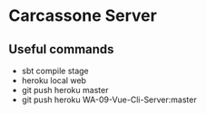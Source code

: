 # Carcassone Server

## Useful commands

- sbt compile stage
- heroku local web
- git push heroku master
- git push heroku WA-09-Vue-Cli-Server:master